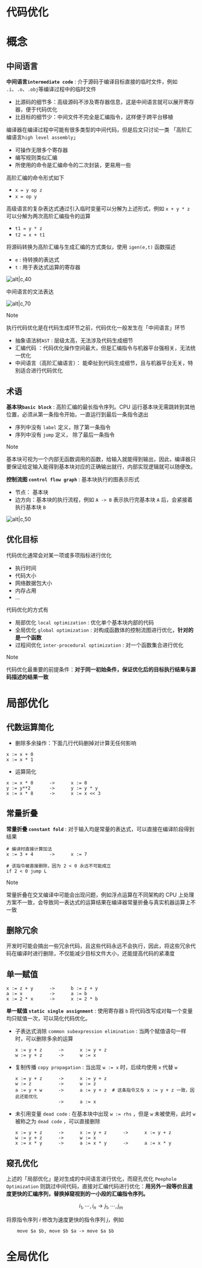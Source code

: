 # 代码优化




# 概念

## 中间语言

**中间语言`intermediate code`** : 介于源码于编译目标直接的临时文件，例如 `.i`、`.o`、`.obj`等编译过程中的临时文件
- 比源码的细节多：高级源码不涉及寄存器信息，这是中间语言就可以展开寄存器，便于代码优化
- 比目标的细节少：中间文件不完全是汇编指令，这样便于跨平台移植

编译器在编译过程中可能有很多类型的中间代码，但是后文只讨论一类 「高阶汇编语言`high level assembly`」
- 可操作无限多个寄存器
- 编写规则类似汇编
- 所使用的命令是汇编命令的二次封装，更易用一些

高阶汇编的命令形式如下
- `x = y op z`
- `x = op y`

高级语言的复杂表达式通过引入临时变量可以分解为上述形式，例如 `x + y * z` 可以分解为两次高阶汇编指令的运算
- `t1 = y * z`
- `t2 = x + t1`

将源码转换为高阶汇编与生成汇编的方式类似，使用 `igen(e,t)` 函数描述
- `e` : 待转换的表达式
- `t` : 用于表达式运算的寄存器

![alt|c,40](../../image/compiler/igen_add.png)


中间语言的文法表达

![alt|c,70](../../image/compiler/intermediateRepresentation.png)

> [!note]
> 执行代码优化是在代码生成环节之前，代码优化一般发生在「中间语言」环节
> - 抽象语法树`AST` : 层级太高，无法涉及代码生成细节
> - 汇编代码 ：代码优化操作空间最大，但是汇编指令与机器平台强相关，无法统一优化
> - 中间语言（高阶汇编语言）： 能牵扯到代码生成细节，且与机器平台无关，特别适合进行代码优化

## 术语

**基本块`basic block`** : 高阶汇编的最长指令序列。CPU 运行基本块无需跳转到其他位置，必须从第一条指令开始，一直运行到最后一条指令退出
  - 序列中没有 `label` 定义，除了第一条指令
  - 序列中没有 `jump` 定义， 除了最后一条指令

> [!note]
> 基本块可视为一个内部无函数调用的函数，给输入就能得到输出，因此，编译器只要保证给定输入能得到基本块对应的正确输出就行，内部实现逻辑就可以随便改。

**控制流图 `control flow graph`** : 基本块执行的图表示形式
- 节点： 基本块
- 边方向：基本块的执行流程，例如 `A -> B` 表示执行完基本块 `A` 后，会紧接着执行基本块 `B`

![alt|c,50](../../image/compiler/controlFlowGraph_example.png)

## 优化目标

代码优化通常会对某一项或多项指标进行优化
- 执行时间
- 代码大小
- 网络数据包大小
- 内存占用
- ...

代码优化的方式有
- 局部优化 `local optimization` : 优化单个基本块内部的代码
- 全局优化 `global optimization` : 对构成函数体的控制流图进行优化，**针对的是一个函数**
- 过程间优化 `inter-procedural optimization` : 对一个函数集合进行优化

> [!note]
> 代码优化最重要的前提条件：**对于同一初始条件，保证优化后的目标执行结果与源码描述的结果一致**

# 局部优化


## 代数运算简化

- 删除多余操作：下面几行代码删掉对计算无任何影响

```cool
x := x + 0
x := x * 1
```

- 运算简化

```cool
x := x * 0      ->      x := 0
y := y**2       ->      y := y * y
x := x * 8      ->      x := x << 3
```

## 常量折叠


**常量折叠 `constant fold`** : 对于输入均是常量的表达式，可以直接在编译阶段得到结果

```cool
# 编译时直接计算加法
x := 3 + 4      ->      x := 7

# 该指令被直接删除，因为 2 < 0 永远不可能成立
if 2 < 0 jump L
```

> [!note]
> 常量折叠在交叉编译中可能会出现问题，例如浮点运算在不同架构的 CPU 上处理方案不一致，会导致同一表达式的运算结果在编译器常量折叠与真实机器运算上不一致


## 删除冗余

开发时可能会搞出一些冗余代码，且这些代码永远不会执行，因此，将这些冗余代码在编译时进行删除，不仅能减少目标文件大小，还能提高代码的紧凑度


## 单一赋值

```cool
x := z + y      ->      b := z + y
a := x          ->      a := b
x := 2 * x      ->      x := 2 * b
```

**单一赋值 `static single assignment`** :  使用寄存器 `b` 将代码改写成对每一个变量均只赋值一次，可以简化代码优化。

- 子表达式消除 `common subexpression elimination` : 当两个赋值语句一样时，可以删除多余的运算

    ```cool
    x := y + z      ->      x := y + z
    w := y + z      ->      w := x 
    ```

- 复制传播 `copy propagation` : 当出现 `w := x` 时，后续均使用 `x` 代替 `w`

    ```cool
    x := y + z      ->      x := y + z
    w := z          ->      w := z
    a := y + w      ->      a := y + z  # 这条指令又与 x := y + z 一致，因此还能优化
                    ->      a := x
    ```
- 未引用变量 `dead code` :  在基本块中出现 `w := rhs` ，但是 `w` 未被使用，此时 `w` 被称之为 `dead code` ，可以直接删除

    ```cool
    x := y + z      ->      x := y + z      ->      x := y + z
    w := y + z      ->      w := x 
    x := x * y      ->      a := x * y      ->      a := x * y
    ```


## 窥孔优化

上述的「局部优化」是对生成的中间语言进行优化，而窥孔优化 `Peephole Optimization` 则跳过中间代码，直接对汇编代码进行优化：**用另外一段等价且速度更快的汇编序列，替换掉窥视到的一小段的汇编指令序列。**

$$
    i_1,\dotsm,i_n \rightarrow j_1,\dotsm,j_m
$$

将原指令序列 $i$ 修改为速度更快的指令序列 $j$，例如

```masm
    move $a $b, move $b $a -> move $a $b
```


# 全局优化


